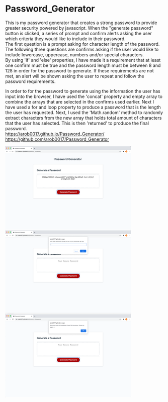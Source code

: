 # Password_Generator

This is my password generator that creates a strong password to provide greater security powered by javascript. When the "generate password" button is clicked, a series of prompt and confirm alerts asking the user which criteria they would like to include in their password. <br>
The first question is a prompt asking for character length of the password. The following three questions are confirms asking if the user would like to include lowercase, uppercase, numbers and/or special characters. <br>
By using 'if' and 'else' properties, I have made it a requirement that at least one confirm must be true and the password length must be between 8 and 128 in order for the password to generate. If these requirements are not met, an alert will be shown asking the user to repeat and follow the password requirements. <br>

In order to for the password to generate using the information the user has input into the browser, I have used the 'concat' property and empty array to combine the arrays that are selected in the confirms used earlier. Next I have used a for and loop property to produce a password that is the length the user has requested. 
Next, I used the 'Math.random' method to randomly extract characters from the new array that holds total amount of characters that the user has selected. This is then 'returned' to produce the final password. <br>
https://arob0017.github.io/Password_Generator/ <br>
https://github.com/arob0017/Password_Generator <br>

<div align="centre">
    <img src="https://github.com/arob0017/Password_Generator/blob/master/Generated%20Password.png" width="400px"</img> 
</div>
<div align="centre">
    <img src="https://github.com/arob0017/Password_Generator/blob/master/Password%20Generator%20-%20Prompt.png" width="400px"</img> 
</div>
<div align="centre">
    <img src="https://github.com/arob0017/Password_Generator/blob/master/Pwd%20Gen%2C%20requirement%20fail.png" width="400px"</img> 
</div>
